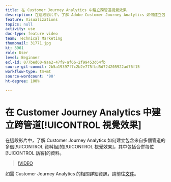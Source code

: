 ```yaml
---
title: 在 Customer Journey Analytics 中建立跨管道視覺效果
description: 在這段影片中，了解 Adobe Customer Journey Analytics 如何建立包含來自多個管道的多個資料組的視覺效果，其中包括合併每位訪客的資料。
feature: Visualizations
topics: null
activity: use
doc-type: feature video
team: Technical Marketing
thumbnail: 31771.jpg
kt: 3961
role: User
level: Beginner
exl-id: 077bed60-9aa2-47f9-af66-2f99453d64fb
source-git-commit: 2b5a19397f7c2b2e775fbd5d724205922ad76f15
workflow-type: tm+mt
source-wordcount: '90'
ht-degree: 100%

---
```


# 在 Customer Journey Analytics 中建立跨管道[!UICONTROL 視覺效果]

在這段影片中，了解 Customer Journey Analytics 如何建立包含來自多個管道的多個[!UICONTROL 資料組]的[!UICONTROL 視覺效果]，其中包括合併每位[!UICONTROL 訪客]的資料。

>[!VIDEO](https://video.tv.adobe.com/v/31771/?quality=12)

如需 Customer Journey Analytics 的相關詳細資訊，請前往[文件](https://docs.adobe.com/content/help/zh-Hant/analytics-platform/using/cja-landing.html)。
